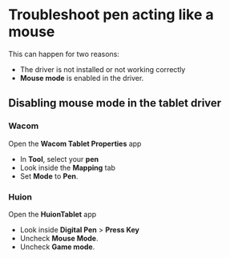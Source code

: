 # Troubleshoot pen acting like a mouse

This can happen for two reasons:

* The driver is not installed or not working correctly
* **Mouse mode** is enabled in the driver.



## Disabling mouse mode in the tablet driver

### Wacom

Open the **Wacom Tablet Properties** app

* In **Tool**, select your **pen**
* Look inside the **Mapping** tab
* Set **Mode** to **Pen**.

### Huion

Open the **HuionTablet** app

* Look inside **Digital Pen** > **Press Key**
* Uncheck **Mouse Mode**.&#x20;
* Uncheck **Game mode**.

